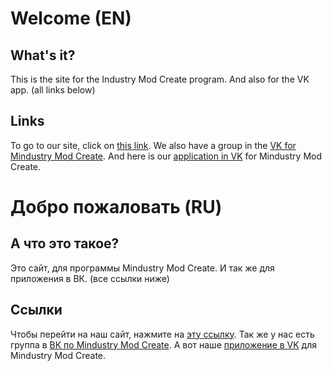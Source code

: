 # Welcome (EN)
## What's it?
This is the site for the Industry Mod Create program. 
And also for the VK app. (all links below)

## Links
To go to our site, click on [this link](https://paulieg626.github.io/mindustry.mod.create/index.html).
We also have a group in the [VK for Mindustry Mod Create](https://vk.com/mindustry_mod_create).
And here is our [application in VK](https://vk.com/app7484109) for Mindustry Mod Create.

# Добро пожаловать (RU)
## А что это такое?
Это сайт, для программы Mindustry Mod Create. 
И так же для приложения в ВК. (все ссылки ниже)

## Ссылки
Чтобы перейти на наш сайт, нажмите на [эту ссылку](https://paulieg626.github.io/mindustry.mod.create/index.html).
Так же у нас есть группа в [ВК по Mindustry Mod Create](https://vk.com/mindustry_mod_create).
А вот наше [приложение в VK](https://vk.com/app7484109) для Mindustry Mod Сreate.

